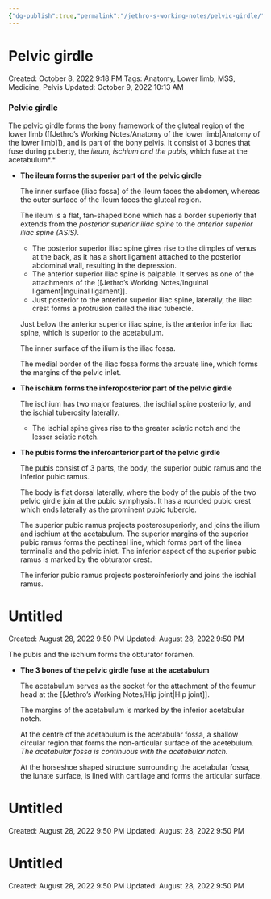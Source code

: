 ```yaml
---
{"dg-publish":true,"permalink":"/jethro-s-working-notes/pelvic-girdle/","dgPassFrontmatter":true}
---
```



# Pelvic girdle

Created: October 8, 2022 9:18 PM
Tags: Anatomy, Lower limb, MSS, Medicine, Pelvis
Updated: October 9, 2022 10:13 AM

### Pelvic girdle

The pelvic girdle forms the bony framework of the gluteal region of the lower limb ([[Jethro’s Working Notes/Anatomy of the lower limb\|Anatomy of the lower limb]]), and is part of the bony pelvis. It consist of 3 bones that fuse during puberty, the *ileum, ischium and the pubis*, which fuse at the acetabulum*.*

- **The ileum forms the superior part of the pelvic girdle**
    
    The inner surface (iliac fossa) of the ileum faces the abdomen, whereas the outer surface of the ileum faces the gluteal region.
    
    The ileum is a flat, fan-shaped bone which has a border superiorly that extends from the *posterior superior iliac spine* to the *anterior superior iliac spine (ASIS)*.
    
    - The posterior superior iliac spine gives rise to the dimples of venus at the back, as it has a short ligament attached to the posterior abdominal wall, resulting in the depression.
    - The anterior superior iliac spine is palpable. It serves as one of the attachments of the [[Jethro’s Working Notes/Inguinal ligament\|Inguinal ligament]].
    - Just posterior to the anterior superior iliac spine, laterally, the iliac crest forms a protrusion called the iliac tubercle.
    
    Just below the anterior superior iliac spine, is the anterior inferior iliac spine, which is superior to the acetabulum.
    
    The inner surface of the ilium is the iliac fossa.
    
    The medial border of the iliac fossa forms the arcuate line, which forms the margins of the pelvic inlet.
    
- **The ischium forms the inferoposterior part of the pelvic girdle**
    
    The ischium has two major features, the ischial spine posteriorly, and the ischial tuberosity laterally.
    
    - The ischial spine gives rise to the greater sciatic notch and the lesser sciatic notch.
- **The pubis forms the inferoanterior part of the pelvic girdle**
    
    The pubis consist of 3 parts, the body, the superior pubic ramus and the inferior pubic ramus.
    
    The body is flat dorsal laterally, where the body of the pubis of the two pelvic girdle join at the pubic symphysis. It has a rounded pubic crest which ends laterally as the prominent pubic tubercle.
    
    The superior pubic ramus projects posterosuperiorly, and joins the ilium and ischium at the acetabulum. The superior margins of the superior pubic ramus forms the pectineal line, which forms part of the linea terminalis and the pelvic inlet. The inferior aspect of the superior pubic ramus is marked by the obturator crest.
    
    The inferior pubic ramus projects posteroinferiorly and joins the ischial ramus.
    
    
<div class="transclusion internal-embed is-loaded"><div class="markdown-embed">





# Untitled

Created: August 28, 2022 9:50 PM
Updated: August 28, 2022 9:50 PM

</div></div>

    

The pubis and the ischium forms the obturator foramen.

- **The 3 bones of the pelvic girdle fuse at the acetabulum**
    
    The acetabulum serves as the socket for the attachment of the feumur head at the [[Jethro’s Working Notes/Hip joint\|Hip joint]].
    
    The margins of the acetabulum is marked by the inferior acetabular notch.
    
    At the centre of the acetabulum is the acetabular fossa, a shallow circular region that forms the non-articular surface of the acetebulum. *The acetabular fossa is continuous with the acetabular notch.*
    
    At the horseshoe shaped structure surrounding the acetabular fossa, the lunate surface, is lined with cartilage and forms the articular surface.
    
    
<div class="transclusion internal-embed is-loaded"><div class="markdown-embed">





# Untitled

Created: August 28, 2022 9:50 PM
Updated: August 28, 2022 9:50 PM

</div></div>

    


<div class="transclusion internal-embed is-loaded"><div class="markdown-embed">





# Untitled

Created: August 28, 2022 9:50 PM
Updated: August 28, 2022 9:50 PM

</div></div>
